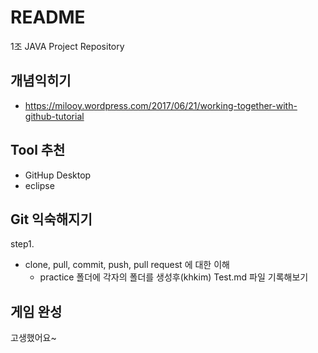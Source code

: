 # README
1조 JAVA Project Repository

## 개념익히기 ##
- https://milooy.wordpress.com/2017/06/21/working-together-with-github-tutorial 

## Tool 추천 ##
- GitHup Desktop  
- eclipse

## Git 익숙해지기 ##
step1. 
- clone, pull, commit, push, pull request 에 대한 이해
  - practice 폴더에 각자의 폴더를 생성후(khkim) Test.md 파일 기록해보기

## 게임 완성 ##
고생했어요~
